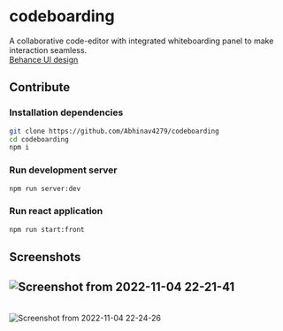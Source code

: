 # codeboarding

A collaborative code-editor with integrated whiteboarding panel to make interaction seamless.\
[Behance UI design](https://www.behance.net/gallery/157794887/Codeboarding)

## Contribute
### Installation dependencies

```bash
git clone https://github.com/Abhinav4279/codeboarding
cd codeboarding
npm i
```
### Run development server
```bash
npm run server:dev
```
### Run react application
```bash
npm run start:front
```
## Screenshots
![Screenshot from 2022-11-04 22-21-41](https://user-images.githubusercontent.com/54229503/204099489-49e4bf24-8360-4042-8df6-c286dca67aed.png)
---
\
![Screenshot from 2022-11-04 22-24-26](https://user-images.githubusercontent.com/54229503/204099500-6c3c1dd6-49d2-40b2-92cb-75c8afe31a43.png)
